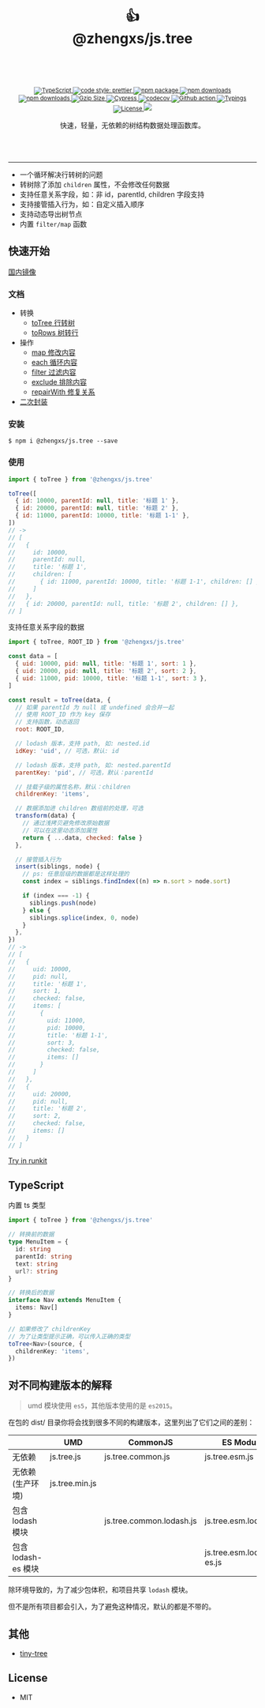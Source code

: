 <div align="center">
  <h1>
   <br/>
    <br/>
    👍
    <br />
    @zhengxs/js.tree
    <br />
    <br />
  </h1>
  <sup>
    <br />
    <br />
    <a href="https://www.typescriptlang.org">
      <img src="https://img.shields.io/badge/lang-typescript-informational?style=flat" alt="TypeScript" />
    </a>
    <a href="https://github.com/prettier/prettier">
      <img src="https://img.shields.io/badge/code_style-prettier-ff69b4.svg?style=flat-square" alt="code style: prettier" />
    </a>
    <a href="https://www.npmjs.com/package/@zhengxs/js.tree">
      <img src="https://img.shields.io/npm/v/@zhengxs/js.tree.svg" alt="npm package" />
    </a>
    <a href="https://www.npmjs.com/package/@zhengxs/js.tree">
      <img src="https://img.shields.io/npm/dt/@zhengxs/js.tree.svg" alt="npm downloads" />
    </a>
    <a href="https://www.npmjs.com/package/@zhengxs/js.tree">
      <img src="https://img.shields.io/npm/dm/@zhengxs/js.tree.svg" alt="npm downloads" />
    </a>
    <a href="https://unpkg.com/@zhengxs/js.tree/dist/js.tree.min.js">
      <img src="https://img.badgesize.io/https:/unpkg.com/@zhengxs/js.tree/dist/js.tree.min.js?compression=gzip&style=flat" alt="Gzip Size" />
    </a>
    <a href="https://dashboard.cypress.io/projects/dtcor7/runs">
      <img src="https://img.shields.io/endpoint?url=https://dashboard.cypress.io/badge/simple/dtcor7/main&style=flat&logo=cypress" alt="Cypress" />
    </a>
    <a href="https://codecov.io/gh/zhengxs2018/js.tree">
      <img src="https://codecov.io/gh/zhengxs2018/js.tree/branch/main/graph/badge.svg" alt="codecov" />
    </a>
    <a href="https://github.com/zhengxs2018/js.tree/actions/workflows/tests.yaml">
      <img src="https://github.com/zhengxs2018/js.tree/actions/workflows/tests.yaml/badge.svg" alt="Github action" />
    </a>
    <a href="#typescript">
      <img src="https://img.shields.io/badge/typings-included-brightgreen.svg?style=flat" alt="Typings" />
    </a>
    <a href="#License">
      <img src="https://img.shields.io/npm/l/@zhengxs/js.tree.svg?style=flat-square" alt="License" />
    </a>
<a href="https://www.murphysec.com/dr/e6tucnDpr77FXN2BQk" alt="OSCS Status"><img src="https://www.oscs1024.com/platform/badge/zhengxs2018/js.tree.svg?size=small"/></a>
    <br />
    <br />
  </sup>
  <div>快速，轻量，无依赖的树结构数据处理函数库。</div>
  <br />
  <br />
  <br />
</div>

---

- 一个循环解决行转树的问题
- 转树除了添加 `children` 属性，不会修改任何数据
- 支持任意关系字段，如：非 id，parentId, children 字段支持
- 支持接管插入行为，如：自定义插入顺序
- 支持动态导出树节点
- 内置 `filter/map` 函数

## 快速开始

[国内镜像](https://gitee.com/zhengxs2018/js.tree)

### 文档

- 转换
  - [toTree 行转树](./docs/transform/toTree.md)
  - [toRows 树转行](./docs/transform/toRows.md)
- 操作
  - [map 修改内容](./docs/operators/map.md)
  - [each 循环内容](./docs/operators/each.md)
  - [filter 过滤内容](./docs/operators/filter.md)
  - [exclude 排除内容](./docs/operators/exclude.md)
  - [repairWith 修复关系](./docs/operators/repairWith.md)
- [二次封装](./docs/advanced/custom.md)

### 安装

```shell
$ npm i @zhengxs/js.tree --save
```

### 使用

```js
import { toTree } from '@zhengxs/js.tree'

toTree([
  { id: 10000, parentId: null, title: '标题 1' },
  { id: 20000, parentId: null, title: '标题 2' },
  { id: 11000, parentId: 10000, title: '标题 1-1' },
])
// ->
// [
//   {
//     id: 10000,
//     parentId: null,
//     title: '标题 1',
//     children: [
//       { id: 11000, parentId: 10000, title: '标题 1-1', children: [] }
//     ]
//   },
//   { id: 20000, parentId: null, title: '标题 2', children: [] },
// ]
```

支持任意关系字段的数据

```js
import { toTree, ROOT_ID } from '@zhengxs/js.tree'

const data = [
  { uid: 10000, pid: null, title: '标题 1', sort: 1 },
  { uid: 20000, pid: null, title: '标题 2', sort: 2 },
  { uid: 11000, pid: 10000, title: '标题 1-1', sort: 3 },
]

const result = toTree(data, {
  // 如果 parentId 为 null 或 undefined 会合并一起
  // 使用 ROOT_ID 作为 key 保存
  // 支持函数，动态返回
  root: ROOT_ID,

  // lodash 版本，支持 path, 如: nested.id
  idKey: 'uid', // 可选，默认: id

  // lodash 版本，支持 path, 如: nested.parentId
  parentKey: 'pid', // 可选，默认：parentId

  // 挂载子级的属性名称，默认：children
  childrenKey: 'items',

  // 数据添加进 children 数组前的处理，可选
  transform(data) {
    // 通过浅拷贝避免修改原始数据
    // 可以在这里动态添加属性
    return { ...data, checked: false }
  },

  // 接管插入行为
  insert(siblings, node) {
    // ps: 任意层级的数据都是这样处理的
    const index = siblings.findIndex((n) => n.sort > node.sort)

    if (index === -1) {
      siblings.push(node)
    } else {
      siblings.splice(index, 0, node)
    }
  },
})
// ->
// [
//   {
//     uid: 10000,
//     pid: null,
//     title: '标题 1',
//     sort: 1,
//     checked: false,
//     items: [
//       {
//         uid: 11000,
//         pid: 10000,
//         title: '标题 1-1',
//         sort: 3,
//         checked: false,
//         items: []
//       }
//     ]
//   },
//   {
//     uid: 20000,
//     pid: null,
//     title: '标题 2',
//     sort: 2,
//     checked: false,
//     items: []
//   }
// ]
```

[Try in runkit](https://npm.runkit.com/@zhengxs/js.tree)

## TypeScript

内置 ts 类型

```ts
import { toTree } from '@zhengxs/js.tree'

// 转换前的数据
type MenuItem = {
  id: string
  parentId: string
  text: string
  url?: string
}

// 转换后的数据
interface Nav extends MenuItem {
  items: Nav[]
}

// 如果修改了 childrenKey
// 为了让类型提示正确，可以传入正确的类型
toTree<Nav>(source, {
  childrenKey: 'items',
})
```

## 对不同构建版本的解释

> umd 模块使用 `es5`，其他版本使用的是 `es2015`。

在包的 dist/ 目录你将会找到很多不同的构建版本，这里列出了它们之间的差别：

|                     | UMD            | CommonJS                 | ES Module                |
| ------------------- | -------------- | ------------------------ | ------------------------ |
| 无依赖              | js.tree.js     | js.tree.common.js        | js.tree.esm.js           |
| 无依赖(生产环境)    | js.tree.min.js |                          |                          |
| 包含 lodash 模块    |                | js.tree.common.lodash.js | js.tree.esm.lodash.js    |
| 包含 lodash-es 模块 |                |                          | js.tree.esm.lodash-es.js |

除环境导致的，为了减少包体积，和项目共享 `lodash` 模块。

但不是所有项目都会引入，为了避免这种情况，默认的都是不带的。

## 其他

- [tiny-tree](https://github.com/zhengxs2018/tiny-tree)

## License

- MIT
